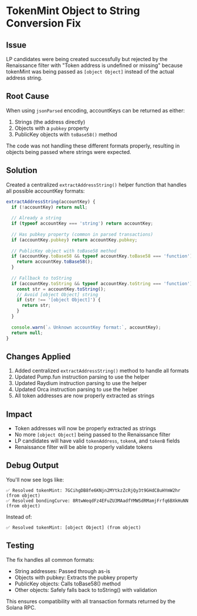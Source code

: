 # TokenMint Object to String Conversion Fix

## Issue
LP candidates were being created successfully but rejected by the Renaissance filter with "Token address is undefined or missing" because tokenMint was being passed as `[object Object]` instead of the actual address string.

## Root Cause
When using `jsonParsed` encoding, accountKeys can be returned as either:
1. Strings (the address directly)
2. Objects with a `pubkey` property
3. PublicKey objects with `toBase58()` method

The code was not handling these different formats properly, resulting in objects being passed where strings were expected.

## Solution
Created a centralized `extractAddressString()` helper function that handles all possible accountKey formats:

```javascript
extractAddressString(accountKey) {
  if (!accountKey) return null;
  
  // Already a string
  if (typeof accountKey === 'string') return accountKey;
  
  // Has pubkey property (common in parsed transactions)
  if (accountKey.pubkey) return accountKey.pubkey;
  
  // PublicKey object with toBase58 method
  if (accountKey.toBase58 && typeof accountKey.toBase58 === 'function') {
    return accountKey.toBase58();
  }
  
  // Fallback to toString
  if (accountKey.toString && typeof accountKey.toString === 'function') {
    const str = accountKey.toString();
    // Avoid [object Object] string
    if (str !== '[object Object]') {
      return str;
    }
  }
  
  console.warn(`⚠️ Unknown accountKey format:`, accountKey);
  return null;
}
```

## Changes Applied
1. Added centralized `extractAddressString()` method to handle all formats
2. Updated Pump.fun instruction parsing to use the helper
3. Updated Raydium instruction parsing to use the helper
4. Updated Orca instruction parsing to use the helper
5. All token addresses are now properly extracted as strings

## Impact
- Token addresses will now be properly extracted as strings
- No more `[object Object]` being passed to the Renaissance filter
- LP candidates will have valid `tokenAddress`, `tokenA`, and `tokenB` fields
- Renaissance filter will be able to properly validate tokens

## Debug Output
You'll now see logs like:
```
✅ Resolved tokenMint: 7GCihgDB8fe6KNjn2MYtkzZcRjQy3t9GHdC8uHYmW2hr (from object)
✅ Resolved bondingCurve: 8RtwWeqdFz4EFuZU3MAadfYMWSdRMamjFrfq6BXkHuNN (from object)
```

Instead of:
```
✅ Resolved tokenMint: [object Object] (from object)
```

## Testing
The fix handles all common formats:
- String addresses: Passed through as-is
- Objects with pubkey: Extracts the pubkey property
- PublicKey objects: Calls toBase58() method
- Other objects: Safely falls back to toString() with validation

This ensures compatibility with all transaction formats returned by the Solana RPC.